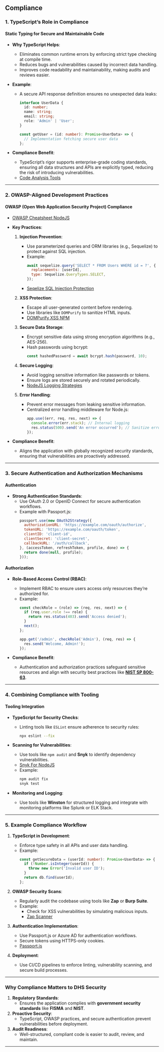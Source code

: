 ## **Compliance**

### **1. TypeScript’s Role in Compliance**

#### **Static Typing for Secure and Maintainable Code**
- **Why TypeScript Helps**:
  - Eliminates common runtime errors by enforcing strict type checking at compile time.
  - Reduces bugs and vulnerabilities caused by incorrect data handling.
  - Improves code readability and maintainability, making audits and reviews easier.

- **Example**:
  - A secure API response definition ensures no unexpected data leaks:
    ```typescript
    interface UserData {
      id: number;
      name: string;
      email: string;
      role: 'Admin' | 'User';
    }

    const getUser = (id: number): Promise<UserData> => {
      // Implementation fetching secure user data
    };
    ```

- **Compliance Benefit**:
  - TypeScript’s rigor supports enterprise-grade coding standards, ensuring all data structures and APIs are explicitly typed, reducing the risk of introducing vulnerabilities.
  - [Code Analysis Tools](https://owasp.org/www-community/Source_Code_Analysis_Tools)

---

### **2. OWASP-Aligned Development Practices**

#### **OWASP (Open Web Application Security Project) Compliance**
- [OWASP Cheatsheet NodeJS](https://cheatsheetseries.owasp.org/cheatsheets/Nodejs_Security_Cheat_Sheet.html)
- **Key Practices**:
  1. **Injection Prevention**:
     - Use parameterized queries and ORM libraries (e.g., Sequelize) to protect against SQL injection.
     - Example:
       ```javascript
       await sequelize.query('SELECT * FROM Users WHERE id = ?', {
         replacements: [userId],
         type: Sequelize.QueryTypes.SELECT,
       });
     - [Seqelize SQL Injection Protection](https://sequelize.org/docs/v7/querying/raw-queries/)

  2. **XSS Protection**:
     - Escape all user-generated content before rendering.
     - Use libraries like `DOMPurify` to sanitize HTML inputs.
     - [DOMPurify XSS NPM](https://www.npmjs.com/package/dompurify)

  3. **Secure Data Storage**:
     - Encrypt sensitive data using strong encryption algorithms (e.g., AES-256).
     - Hash passwords using bcrypt:
       ```javascript
       const hashedPassword = await bcrypt.hash(password, 10);
       ```

  4. **Secure Logging**:
     - Avoid logging sensitive information like passwords or tokens.
     - Ensure logs are stored securely and rotated periodically.
     - [NodeJS Logging Strategies](../STAGING/8-NODEJS-LOGGING.MD)

  5. **Error Handling**:
     - Prevent error messages from leaking sensitive information.
     - Centralized error handling middleware for Node.js:
       ```javascript
       app.use((err, req, res, next) => {
         console.error(err.stack); // Internal logging
         res.status(500).send('An error occurred'); // Sanitize error response
       });
       ```

- **Compliance Benefit**:
  - Aligns the application with globally recognized security standards, ensuring that vulnerabilities are proactively addressed.

---

### **3. Secure Authentication and Authorization Mechanisms**

#### **Authentication**
- **Strong Authentication Standards**:
  - Use OAuth 2.0 or OpenID Connect for secure authentication workflows.
  - Example with Passport.js:
    ```javascript
    passport.use(new OAuth2Strategy({
      authorizationURL: 'https://example.com/oauth/authorize',
      tokenURL: 'https://example.com/oauth/token',
      clientID: 'client-id',
      clientSecret: 'client-secret',
      callbackURL: '/auth/callback',
    }, (accessToken, refreshToken, profile, done) => {
      return done(null, profile);
    }));
    ```

#### **Authorization**
- **Role-Based Access Control (RBAC)**:
  - Implement RBAC to ensure users access only resources they’re authorized for.
  - Example:
    ```javascript
    const checkRole = (role) => (req, res, next) => {
      if (req.user.role !== role) {
        return res.status(403).send('Access denied');
      }
      next();
    };

    app.get('/admin', checkRole('Admin'), (req, res) => {
      res.send('Welcome, Admin!');
    });
    ```

- **Compliance Benefit**:
  - Authentication and authorization practices safeguard sensitive resources and align with security best practices like [**NIST SP 800-63**](https://pages.nist.gov/800-63-3/).
---

### **4. Combining Compliance with Tooling**

#### **Tooling Integration**
- **TypeScript for Security Checks**:
  - Linting tools like `ESLint` ensure adherence to security rules:
    ```bash
    npx eslint --fix
    ```

- **Scanning for Vulnerabilities**:
  - Use tools like `npm audit` and **Snyk** to identify dependency vulnerabilities.
  - [Snyk For NodeJS](https://security.snyk.io/package/npm/nodejs)
  - Example:
    ```bash
    npm audit fix
    snyk test
    ```

- **Monitoring and Logging**:
  - Use tools like **Winston** for structured logging and integrate with monitoring platforms like Splunk or ELK Stack.

---

### **5. Example Compliance Workflow**

1. **TypeScript in Development**:
   - Enforce type safety in all APIs and user data handling.
   - Example:
     ```typescript
     const getSecureData = (userId: number): Promise<UserData> => {
       if (!Number.isInteger(userId)) {
         throw new Error('Invalid user ID');
       }
       return db.find(userId);
     };
     ```

2. **OWASP Security Scans**:
   - Regularly audit the codebase using tools like **Zap** or **Burp Suite**.
   - Example:
     - Check for XSS vulnerabilities by simulating malicious inputs.
     - [Zap Scanner](https://www.zaproxy.org/)

3. **Authentication Implementation**:
   - Use Passport.js or Azure AD for authentication workflows.
   - Secure tokens using HTTPS-only cookies.
   - [Passport.js](https://www.passportjs.org/)

4. **Deployment**:
   - Use CI/CD pipelines to enforce linting, vulnerability scanning, and secure build processes.

---

### **Why Compliance Matters to DHS Security**

1. **Regulatory Standards**:
   - Ensures the application complies with **government security standards** like **FISMA** and **NIST**.
2. **Proactive Security**:
   - TypeScript, OWASP practices, and secure authentication prevent vulnerabilities before deployment.
3. **Audit Readiness**:
   - Well-structured, compliant code is easier to audit, review, and maintain.

---
